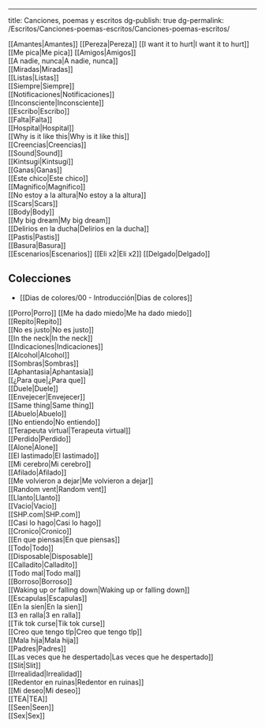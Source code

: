 ---
title: Canciones, poemas y escritos
dg-publish: true
dg-permalink: /Escritos/Canciones-poemas-escritos/Canciones-poemas-escritos/

[[Amantes|Amantes]] 
[[Pereza|Pereza]]
[[I want it to hurt|I want it to hurt]]
[[Me pica|Me pica]]
[[Amigos|Amigos]]  
[[A nadie, nunca|A nadie, nunca]]  
[[Miradas|Miradas]]  
[[Listas|Listas]]  
[[Siempre|Siempre]]  
[[Notificaciones|Notificaciones]]  
[[Inconsciente|Inconsciente]]  
[[Escribo|Escribo]]  
[[Falta|Falta]]  
[[Hospital|Hospital]]  
[[Why is it like this|Why is it like this]]  
[[Creencias|Creencias]]  
[[Sound|Sound]]  
[[Kintsugi|Kintsugi]]  
[[Ganas|Ganas]]  
[[Este chico|Este chico]]  
[[Magnifico|Magnifico]]  
[[No estoy a la altura|No estoy a la altura]]  
[[Scars|Scars]]  
[[Body|Body]]  
[[My big dream|My big dream]]  
[[Delirios en la ducha|Delirios en la ducha]]  
[[Pastis|Pastis]]  
[[Basura|Basura]]  
[[Escenarios|Escenarios]]
[[Eli x2|Eli x2]]
[[Delgado|Delgado]]

## Colecciones

- [[Dias de colores/00 - Introducción|Dias de colores]]

[[Porro|Porro]]
[[Me ha dado miedo|Me ha dado miedo]]  
[[Repito|Repito]]  
[[No es justo|No es justo]]  
[[In the neck|In the neck]]  
[[Indicaciones|Indicaciones]]  
[[Alcohol|Alcohol]]  
[[Sombras|Sombras]]  
[[Aphantasia|Aphantasia]]  
[[¿Para que|¿Para que]]  
[[Duele|Duele]]  
[[Envejecer|Envejecer]]  
[[Same thing|Same thing]]  
[[Abuelo|Abuelo]]  
[[No entiendo|No entiendo]]  
[[Terapeuta virtual|Terapeuta virtual]]  
[[Perdido|Perdido]]  
[[Alone|Alone]]  
[[El lastimado|El lastimado]]  
[[Mi cerebro|Mi cerebro]]  
[[Afilado|Afilado]]  
[[Me volvieron a dejar|Me volvieron a dejar]]  
[[Random vent|Random vent]]  
[[Llanto|Llanto]]  
[[Vacio|Vacio]]  
[[SHP.com|SHP.com]]  
[[Casi lo hago|Casi lo hago]]  
[[Cronico|Cronico]]  
[[En que piensas|En que piensas]]  
[[Todo|Todo]]  
[[Disposable|Disposable]]  
[[Calladito|Calladito]]  
[[Todo mal|Todo mal]]  
[[Borroso|Borroso]]  
[[Waking up or falling down|Waking up or falling down]]  
[[Escapulas|Escapulas]]  
[[En la sien|En la sien]]  
[[3 en ralla|3 en ralla]]  
[[Tik tok curse|Tik tok curse]]  
[[Creo que tengo tlp|Creo que tengo tlp]]  
[[Mala hija|Mala hija]]  
[[Padres|Padres]]  
[[Las veces que he despertado|Las veces que he despertado]]  
[[Slit|Slit]]  
[[Irrealidad|Irrealidad]]  
[[Redentor en ruinas|Redentor en ruinas]]  
[[Mi deseo|Mi deseo]]  
[[TEA|TEA]]  
[[Seen|Seen]]  
[[Sex|Sex]]  
